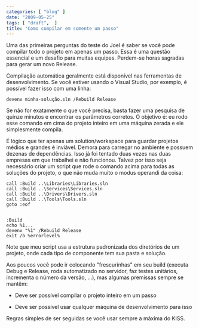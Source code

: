 ```yaml
---
categories: [ "blog" ]
date: "2009-05-25"
tags: [ "draft",  ]
title: "Como compilar em somente um passo"
---
```

Uma das primeiras perguntas do teste do Joel é saber se você pode compilar todo o projeto em apenas um passo. Essa é uma questão essencial e um desafio para muitas equipes. Perdem-se horas sagradas para gerar um novo Release.

Compilação automática geralmente está disponível nas ferramentas de desenvolvimento. Se você estiver usando o Visual Studio, por exemplo, é possível fazer isso com uma linha:

    
    devenv minha-solução.sln /Rebuild Release

Se não for exatamente o que você precisa, basta fazer uma pesquisa de quinze minutos e encontrar os parâmetros corretos. O objetivo é: eu rodo esse comando em cima do projeto inteiro em uma máquina zerada e ele simplesmente compila.


É lógico que ter apenas um solution/workspace para guardar projetos médios e grandes é inviável. Demora para carregar no ambiente e possuem dezenas de dependências. Isso já foi tentado duas vezes nas duas empresas em que trabalhei e não funcionou. Talvez por isso seja necessário criar um script que rode o comando acima para todas as soluções do projeto, o que não muda muito o modus operandi da coisa:

    
    call :Build ..\Libraries\Libraries.sln
    call :Build ..\Services\Services.sln
    call :Build ..\Drivers\Drivers.sln
    call :Build ..\Tools\Tools.sln
    goto :eof

    
    :Build
    echo %1...
    devenv "%1" /Rebuild Release
    exit /b %errorlevel%

Note que meu script usa a estrutura padronizada dos diretórios de um projeto, onde cada tipo de componente tem sua pasta e solução.

Aos poucos você pode ir colocando "frescurinhas" em seu build (executa Debug e Release, roda automatizado no servidor, faz testes unitários, incrementa o número da versão, ...), mas algumas premissas sempre se mantêm:

	
  * Deve ser possível compilar o projeto inteiro em um passo

	
  * Deve ser possível usar qualquer máquina de desenvolvimento para isso

Regras simples de ser seguidas se você usar sempre a máxima do KISS.
